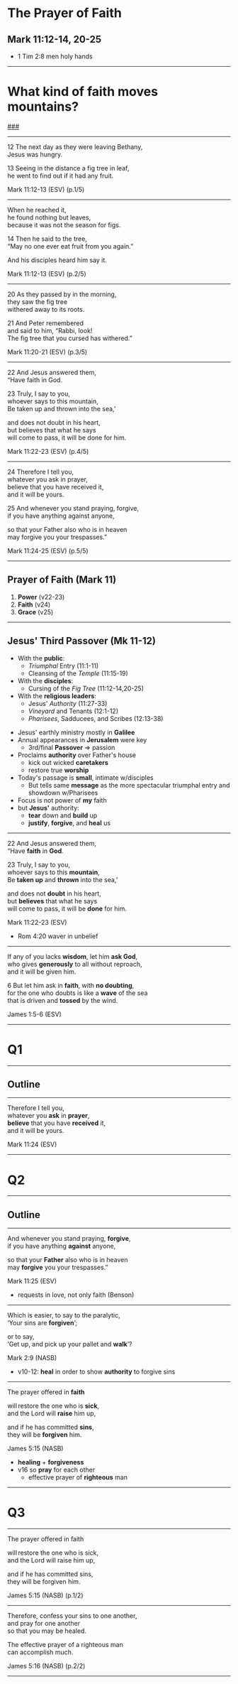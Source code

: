<!-- .slide: data-background-image="https://sermons.seanho.com/img/bg/bigbirdz-prayer.jpg" -->
# The Prayer of Faith
## Mark 11:12-14, 20-25

>>>
+ 1 Tim 2:8 men holy hands

---
<!-- .slide: data-background="white" -->
# What kind of **faith** moves **mountains**?

[###](#/outline)
<!-- .element: style="color:rgba(0,0,0,0.2)" -->

---
<span class="ref">12</span>
The next day as they were leaving Bethany, <br/>
Jesus was hungry.

<span class="ref">13</span>
Seeing in the distance a fig tree in leaf, <br/>
he went to find out if it had any fruit.

<div class="ref">
Mark 11:12-13 (ESV) (p.1/5)
</div>

---
When he reached it,  <br/>
he found nothing but leaves, <br/>
because it was not the season for figs.

<span class="ref">14</span>
Then he said to the tree,  <br/>
“May no one ever eat fruit from you again.”

And his disciples heard him say it.

<div class="ref">
Mark 11:12-13 (ESV) (p.2/5)
</div>

---
<span class="ref">20</span>
As they passed by in the morning, <br/>
they saw the fig tree <br/>
withered away to its roots.

<span class="ref">21</span>
And Peter remembered <br/>
and said to him, “Rabbi, look! <br/>
The fig tree that you cursed has withered.”

<div class="ref">
Mark 11:20-21 (ESV) (p.3/5)
</div>

---
<span class="ref">22</span>
And Jesus answered them, <br/>
“Have faith in God.

<span class="ref">23</span>
Truly, I say to you,  <br/>
whoever says to this mountain,  <br/>
Be taken up and thrown into the sea,’

and does not doubt in his heart,  <br/>
but believes that what he says  <br/>
will come to pass, it will be done for him.

<div class="ref">
Mark 11:22-23 (ESV) (p.4/5)
</div>

---
<span class="ref">24</span>
Therefore I tell you,  <br/>
whatever you ask in prayer,  <br/>
believe that you have received it,  <br/>
and it will be yours.

<span class="ref">25</span>
And whenever you stand praying, forgive,  <br/>
if you have anything against anyone,

so that your Father also who is in heaven  <br/>
may forgive you your trespasses.”

<div class="ref">
Mark 11:24-25 (ESV) (p.5/5)
</div>

---
<!-- .slide: data-background-image="https://sermons.seanho.com/img/bg/bigbirdz-prayer.jpg" id="outline" -->
## Prayer of Faith <span class="ref">(Mark 11)</span>
1. **Power** <span class="ref">(v22-23)</span>
2. **Faith** <span class="ref">(v24)</span>
3. **Grace** <span class="ref">(v25)</span>

---
## Jesus' Third Passover <span class="ref">(Mk 11-12)</span>
+ With the **public**:
  + *Triumphal* Entry <span class="ref">(11:1-11)</span>
  + Cleansing of the *Temple* <span class="ref">(11:15-19)</span>
+ With the **disciples**:
  + Cursing of the *Fig Tree* <span class="ref">(11:12-14,20-25)</span>
+ With the **religious leaders**:
  + Jesus' *Authority* <span class="ref">(11:27-33)</span>
  + *Vineyard* and Tenants <span class="ref">(12:1-12)</span>
  + *Pharisees*, Sadducees, and Scribes <span class="ref">(12:13-38)</span>

>>>
+ Jesus' earthly ministry mostly in **Galilee**
+ Annual appearances in **Jerusalem** were key
  + 3rd/final **Passover** &rArr; passion
+ Proclaims **authority** over Father's house
  + kick out wicked **caretakers**
  + restore true **worship**
+ Today's passage is **small**, intimate w/disciples
  + But tells same **message** as the more spectacular triumphal entry and showdown w/Pharisees
+ Focus is not power of **my** faith
+ but **Jesus'** authority:
  + **tear** down and **build** up
  + **justify**, **forgive**, and **heal** us

---
<span class="ref">22</span>
And Jesus answered them, <br/>
“Have **faith** in **God**.

<span class="ref">23</span>
Truly, I say to you,  <br/>
whoever says to this **mountain**,  <br/>
Be **taken up** and **thrown** into the sea,’

and does not **doubt** in his heart,  <br/>
but **believes** that what he says  <br/>
will come to pass, it will be **done** for him.

<div class="ref">
Mark 11:22-23 (ESV)
</div>

>>>
+ Rom 4:20 waver in unbelief

---
If any of you lacks **wisdom**, let him **ask God**, <br/>
who gives **generously** to all without reproach, <br/>
and it will be given him.

<span class="ref">6</span>
But let him ask in **faith**, with **no doubting**, <br/>
for the one who doubts is like a **wave** of the sea <br/>
that is driven and **tossed** by the wind.

<div class="ref">
James 1:5-6 (ESV)
</div>

---
<!-- .slide: data-background="white" -->
# Q1

---
<!-- .slide: data-background-image="https://sermons.seanho.com/img/bg/bigbirdz-prayer.jpg" -->
## Outline

---
Therefore I tell you,  <br/>
whatever you **ask** in **prayer**,  <br/>
**believe** that you have **received** it,  <br/>
and it will be yours.

<div class="ref">
Mark 11:24 (ESV)
</div>

---
<!-- .slide: data-background="white" -->
# Q2

---
<!-- .slide: data-background-image="https://sermons.seanho.com/img/bg/bigbirdz-prayer.jpg" -->
## Outline

---
And whenever you stand praying, **forgive**,  <br/>
if you have anything **against** anyone,

so that your **Father** also who is in heaven  <br/>
may **forgive** you your trespasses.”

<div class="ref">
Mark 11:25 (ESV)
</div>

>>>
+ requests in love, not only faith (Benson)

---
Which is easier, to say to the paralytic,  <br/>
‘Your sins are **forgiven**’;

or to say, <br/>
‘Get up, and pick up your pallet and **walk**’?

<div class="ref">
Mark 2:9 (NASB)
</div>

>>>
+ v10-12: **heal** in order to show **authority** to forgive sins

---
The prayer offered in **faith**

will restore the one who is **sick**, <br/>
and the Lord will **raise** him up,

and if he has committed **sins**, <br/>
they will be **forgiven** him.

<div class="ref">
James 5:15 (NASB)
</div>

>>>
+ **healing** + **forgiveness**
+ v16 so **pray** for each other
  + effective prayer of **righteous** man

---
<!-- .slide: data-background="white" -->
# Q3

---
<!-- .slide: data-background-image="https://sermons.seanho.com/img/bg/bigbirdz-prayer.jpg" -->
The prayer offered in faith

will restore the one who is sick, <br/>
and the Lord will raise him up,

and if he has committed sins, <br/>
they will be forgiven him.

<div class="ref">
James 5:15 (NASB) (p.1/2)
</div>

---
<!-- .slide: data-background-image="https://sermons.seanho.com/img/bg/bigbirdz-prayer.jpg" -->
Therefore, confess your sins to one another, <br/>
and pray for one another <br/>
so that you may be healed.

The effective prayer of a righteous man <br/>
can accomplish much.

<div class="ref">
James 5:16 (NASB) (p.2/2)
</div>

---
<!-- .slide: data-background-image="https://sermons.seanho.com/img/bg/bigbirdz-prayer.jpg" class="empty" -->
